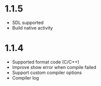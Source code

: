 
# 1.1.5
- SDL supported
- Build native activity


# 1.1.4
- Supported format code (C/C++)
- Improve show error when compile failed
- Support custom compiler options
- Compiler log
